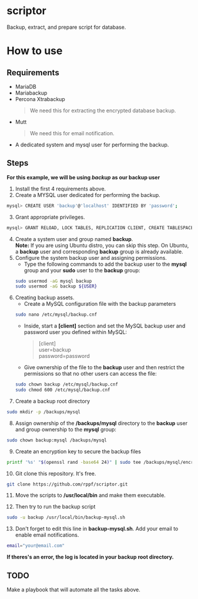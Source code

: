 # scriptor
Backup, extract, and prepare script for database.


# How to use

## Requirements
- MariaDB
- Mariabackup
- Percona Xtrabackup
    > We need this for extracting the encrypted database backup.
- Mutt
    > We need this for email notification.
- A dedicated system and mysql user for performing the backup.

## Steps
**For this example, we will be using *backup* as our backup user**
1. Install the first 4 requirements above.
2. Create a MYSQL user dedicated for performing the backup.
```sh
mysql> CREATE USER 'backup'@'localhost' IDENTIFIED BY 'password'; 
```
3. Grant appropriate privileges.
```sh
mysql> GRANT RELOAD, LOCK TABLES, REPLICATION CLIENT, CREATE TABLESPACE, PROCESS, SUPER, CREATE, INSERT, SELECT ON *.* TO 'backup'@'localhost';
```
4. Create a system user and group named **backup**.\
**Note:** If you are using Ubuntu distro, you can skip this step. On Ubuntu, a **backup** user and corresponding **backup** group is already available.
5. Configure the system backup user and assigning permissions.
    - Type the following commands to add the backup user to the **mysql** group and your **sudo** user to the **backup** group:
    ```sh
    sudo usermod -aG mysql backup
    sudo usermod -aG backup ${USER}
    ```
6. Creating backup assets.
    - Create a MySQL configuration file with the backup parameters
    ```sh
    sudo nano /etc/mysql/backup.cnf
    ```
    - Inside, start a **[client]** section and set the MySQL backup user and password user you defined within MySQL:
        >[client]\
        >user=backup\
        >password=password

    - Give ownership of the file to the **backup** user and then restrict the permissions so that no other users can access the file:
    ```sh
    sudo chown backup /etc/mysql/backup.cnf
    sudo chmod 600 /etc/mysql/backup.cnf
    ```
7. Create a backup root directory
```sh
sudo mkdir -p /backups/mysql
```
8. Assign ownership of the **/backups/mysql** directory to the **backup** user and group ownership to the **mysql** group:
```sh
sudo chown backup:mysql /backups/mysql
```
9. Create an encryption key to secure the backup files
```sh
printf '%s' "$(openssl rand -base64 24)" | sudo tee /backups/mysql/encryption_key && echo
```
10. Git clone this repository. It's free.
```sh
git clone https://github.com/rppf/scriptor.git
```
11. Move the scripts to **/usr/local/bin** and make them executable.

12. Then try to run the backup script
```sh
sudo -u backup /usr/local/bin/backup-mysql.sh
```
13. Don't forget to edit this line in **backup-mysql.sh**. Add your email to enable email notifications.
```sh
email="your@email.com"
```

**If theres's an error, the log is located in your backup root directory.**

## TODO
Make a playbook that will automate all the tasks above.